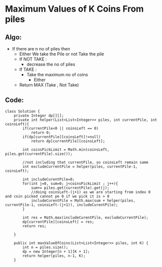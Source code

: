 # Maximum Values of K Coins From piles
## Algo:
* If there are n no of piles then
	* Either We take the Pile or not Take the pile 
	* If NOT TAKE :
		* decrease the no of piles 
	* If TAKE : 
		* Take the maximum no of coins 
			* Either 
	* Return MAX (Take , Not Take)
## Code:
```
class Solution {
    private Integer dp[][];
    private int helper(List<List<Integer>> piles, int currentPile, int coinsLeft){
        if(currentPile<0 || coinsLeft == 0)
            return 0;
        if(dp[currentPile][coinsLeft]!=null)
            return dp[currentPile][coinsLeft];

        int coinsPickLimit = Math.min(coinsLeft, piles.get(currentPile).size());

        //not including that currentPile, so coinsLeft remain same
        int excludeCurrentPile = helper(piles, currentPile-1, coinsLeft);
        
        int includeCurentPile=0;
        for(int j=0, sum=0; j<coinsPickLimit ; j++){
            sum+= piles.get(currentPile).get(j);
            //doing coinsLeft-(j+1) as we are starting from index 0 and coin picked cannot pe 0 if we pick it is > 0
            includeCurentPile = Math.max(sum + helper(piles, currentPile-1, coinsLeft-(j+1)), includeCurentPile);
        }
        
        int res = Math.max(includeCurentPile, excludeCurrentPile);
        dp[currentPile][coinsLeft] = res;
        return res;

    } 

    public int maxValueOfCoins(List<List<Integer>> piles, int K) {
        int n = piles.size();
        dp = new Integer[n + 1][K + 1];
        return helper(piles, n-1, K);
    }
```
